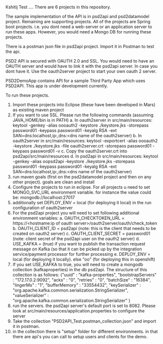 Kshitij Test ....
There are 6 projects in this repository.

The sample implementation of the API is in psd2api and psd2datamodel project. Remaining are supporting projects. All of the projects are Spring boot projects. i.e. you dont need a web-server or an application server to run these apps. However, you would need a Mongo DB for running these projects. 

There is a postman json file in psd2api project. Import it in Postman to test the api.

PSD2 API is secured with OAUTH 2.0 and SSL. You would need to have an OAUTH server and would have to link it with the psd2api server. In case you dont have it. Use the oauth2server project to start your own oauth 2 server. 

PSD2DemoApp contains API for a sample Third Party App which uses PSD2API. This app is under development currently. 

To run these projects.

1. Import these projects into Eclipse (these have been developed in Mars) as existing maven project
2. If you want to use SSL. Please run the following commands (assuming JAVA_HOME/bin is in PATH)
    a. In oauth2server in src/main/resources: keytool -genkey -alias oooauth2 -keystore ./keystore.jks -storepass password01 -keypass password01 -keyalg RSA -ext SAN=dns:localhost,ip:<ip address of oauth2server>,dns:<dns name of the oauth2server)
    b. In oauth2server in src/main/resources:  keytool -exportcert -alias oooauth2 -keystore ./keystore.jks -file oauth2server.crt -storepass password01 -keypass password01 -v
    c. Copy the oauth2server.crt into psd2api/src/main/resources
    d. In psd2api in src/main/resources: keytool -genkey -alias oopsd2api -keystore ./keystore.jks -storepass password01 -keypass password01 -keyalg RSA -ext SAN=dns:localhost,ip:<ip address of oauth2server>,dns:<dns name of the oauth2server)
3. run maven goals (first on the psd2datamodel project and then on any other project). goals are clean and install
3. Configure the projects to run in eclipse. For all projects u need to set MONGO_SVC_URL environment variable. for instance the value could be: mongodb://localhost:27017
4. additionally set DEPLOY_ENV = local (for deploying it local) in the run configuration of oauth2server
4. For the psd2api project you will need to set following additional environment variables:
  a. OAUTH_CHECKTOKEN_URL = https://<hostname:ip of oauth server>/oauth2server/oauth/check_token
  b. OAUTH_CLIENT_ID = psd2api (note: this is the client that needs to be created on oauth2 server)
  c. OAUTH_CLIENT_SECRET = password01 (note: client secret of the psd2api user on the oauth2 server)
  d. USE_KAFKA = (true) if you want to publish the transaction request message on Kafka (so that it can be picked up by the integration service/payment processor for further processing
  e. DEPLOY_ENV = local (for deploying it locally). else "oo" (for deploying this in openshift)
5. If you set USE_KAFKA to true, you will need to create a mongodb collection (kafkaproperties) in the db psd2api. The structure of this collection is as follows: 
    {"uuid" : "kafka-properties", "bootstrapServers" : "172.17.0.2:9092", "acks" : "0", "retries" : "0", "batchSize" : "16384", "lingerMs" : "1", "bufferMemory" : "33554432", "keySerializer" : "org.apache.kafka.common.serialization.StringSerializer", "valueSerializer" : "org.apache.kafka.common.serialization.StringSerializer" }
6. run the servers. the psd2api server's default port is set to 8082. Please look at src/main/resources/application.properties to configure the server
7. Take the collection "PSD2API_Test.postman_collection.json" and import it in postman. 
8. in the collection there is "setup" folder for different environments. in that there are api's you can call to setup users and clients for the demo. 

